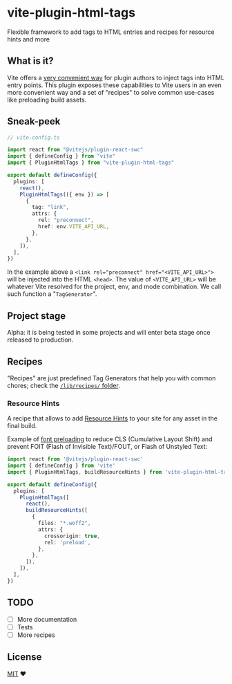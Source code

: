 # vite-plugin-html-tags

Flexible framework to add tags to HTML entries and recipes for resource hints and more

## What is it?

Vite offers a [very convenient way](https://vitejs.dev/guide/api-plugin.html#transformindexhtml) for plugin authors to inject tags into HTML entry points. This plugin exposes these capabilities to Vite users in an even more convenient way and a set of "recipes" to solve common use-cases like preloading build assets.

## Sneak-peek

```typescript
// vite.config.ts

import react from "@vitejs/plugin-react-swc"
import { defineConfig } from "vite"
import { PluginHtmlTags } from "vite-plugin-html-tags"

export default defineConfig({
  plugins: [
    react(),
    PluginHtmlTags(({ env }) => [
      {
        tag: "link",
        attrs: {
          rel: "preconnect",
          href: env.VITE_API_URL,
        },
      },
    ]),
  ],
})
```

In the example above a `<link rel="preconnect" href="<VITE_API_URL>">` will be injected into the HTML `<head>`. The value of `<VITE_API_URL>` will be whatever Vite resolved for the project, env, and mode combination. We call such function a "`TagGenerator`".

## Project stage

Alpha: it is being tested in some projects and will enter beta stage once released to production.

## Recipes

"Recipes" are just predefined Tag Generators that help you with common chores; check the [`/lib/recipes/` folder](./lib/recipes/).

### Resource Hints

A recipe that allows to add [Resource Hints](https://pagespeedchecklist.com/resource-hints) to your site for any asset in the final build.

Example of [font preloading](https://wp-rocket.me/blog/font-preloading-best-practices/) to reduce CLS (Cumulative Layout Shift) and prevent FOIT (Flash of Invisible Text)/FOUT, or Flash of Unstyled Text:

```typescript
import react from '@vitejs/plugin-react-swc'
import { defineConfig } from 'vite'
import { PluginHtmlTags, buildResourceHints } from 'vite-plugin-html-tags'

export default defineConfig({
  plugins: [
    PluginHtmlTags([
      react(),
      buildResourceHints([
        {
          files: "*.woff2",
          attrs: {
            crossorigin: true,
            rel: 'preload',
          },
        },
      ]),
    ]),
  ],
})

```

## TODO

- [ ] More documentation
- [ ] Tests
- [ ] More recipes

## License

[MIT](./LICENSE) ♥
